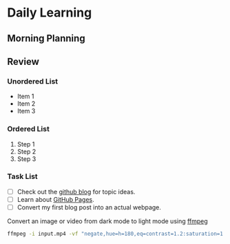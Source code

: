 # Daily Learning
## Morning Planning
## Review

### Unordered List
- Item 1
- Item 2
- Item 3

### Ordered List
1. Step 1
1. Step 2
1. Step 3

### Task List
- [ ] Check out the [github blog](https://github.blog/) for topic ideas.
- [ ] Learn about [GitHub Pages](https://skills.github.com/#first-day-on-github).
- [ ] Convert my first blog post into an actual webpage.

Convert an image or video from dark mode to light mode using [ffmpeg](https://www.ffmpeg.org)

```bash
ffmpeg -i input.mp4 -vf "negate,hue=h=180,eq=contrast=1.2:saturation=1.1" output.mp4
```